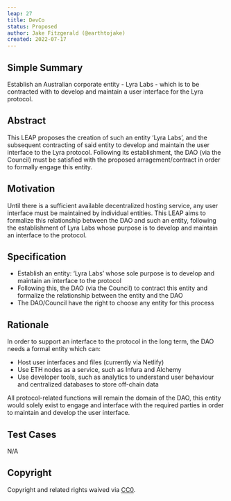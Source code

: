 ```yaml
---
leap: 27
title: DevCo
status: Proposed
author: Jake Fitzgerald (@earthtojake)
created: 2022-07-17
---
```


<!--You can leave these HTML comments in your merged LEAP and delete the visible duplicate text guides, they will not appear and may be helpful to refer to if you edit it again. This is the suggested template for new LEAPs. Note that a LEAP number will be assigned by an editor. When opening a p ull request to submit your LEAP, please use an abbreviated title in the filename, `leap-draft_title_abbrev.md`. The title should be 44 characters or less.-->

## Simple Summary
<!--"If you can't explain it simply, you don't understand it well enough." Simply describe the outcome the proposed changes intends to achieve. This should be non-technical and accessible to a casual community member.-->
Establish an Australian corporate entity - Lyra Labs - which is to be contracted with to develop and maintain a user interface for the Lyra protocol. 

## Abstract
<!--A short (~200 word) description of the proposed change, the abstract should clearly describe the proposed change. This is what *will* be done if the LEAP is implemented, not *why* it should be done or *how* it will be done. If the LEAP proposes deploying a new contract, write, "we propose to deploy a new contract that will do x".-->
This LEAP proposes the creation of such an entity ‘Lyra Labs’, and the subsequent contracting of said entity to develop and maintain the user interface to the Lyra protocol. Following its establishment, the DAO (via the Council) must be satisfied with the proposed arragement/contract in order to formally engage this entity.  

## Motivation
Until there is a sufficient available decentralized hosting service, any user interface must be maintained by individual entities. This LEAP aims to formalize this relationship between the DAO and such an entity, following the establishment of Lyra Labs whose purpose is to develop and maintain an interface to the protocol.

## Specification
- Establish an entity: ‘Lyra Labs’ whose sole purpose is to develop and maintain an interface to the protocol 
- Following this, the DAO (via the Council) to contract this entity and formalize the relationship between the entity and the DAO 
- The DAO/Council have the right to choose any entity for this process 

## Rationale
In order to support an interface to the protocol in the long term, the DAO needs a formal entity which can:
- Host user interfaces and files (currently via Netlify)
- Use ETH nodes as a service, such as Infura and Alchemy
- Use developer tools, such as analytics to understand user behaviour and centralized databases to store off-chain data

All protocol-related functions will remain the domain of the DAO, this entity would solely exist to engage and interface with the required parties in order to maintain and develop the user interface. 

## Test Cases
N/A

## Copyright
Copyright and related rights waived via [CC0](https://creativecommons.org/publicdomain/zero/1.0/).
